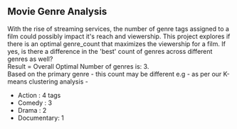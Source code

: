 <h2>Movie Genre Analysis</h2>
With the rise of streaming services, the number of genre tags assigned to a film could possibly impact it's reach and viewership. This project explores if there is an optimal genre_count that maximizes the viewership for a film. If yes, is there a difference in the 'best' count of genres across different genres as well?
<br>
Result = Overall Optimal Number of genres is: 3. 
<br> 
Based on the primary genre - this count may be different e.g - as per our K-means clustering analysis - 
<ul>
  <li>Action : 4 tags</li>
  <li>Comedy : 3 </li>
  <li>Drama : 2</li>
  <li>Documentary: 1 </li>
</ul>

